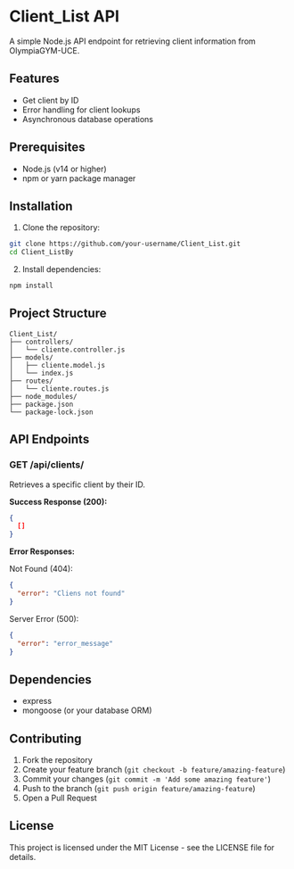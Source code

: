 # Client_List API

A simple Node.js API endpoint for retrieving client information from OlympiaGYM-UCE.

## Features

- Get client by ID
- Error handling for client lookups
- Asynchronous database operations

## Prerequisites

- Node.js (v14 or higher)
- npm or yarn package manager

## Installation

1. Clone the repository:
```bash
git clone https://github.com/your-username/Client_List.git
cd Client_ListBy
```

2. Install dependencies:
```bash
npm install
```

## Project Structure

```
Client_List/
├── controllers/
│   └── cliente.controller.js
├── models/
│   ├── cliente.model.js
│   └── index.js
├── routes/
│   └── cliente.routes.js
├── node_modules/
├── package.json
└── package-lock.json
```

## API Endpoints

### GET /api/clients/

Retrieves a specific client by their ID.

**Success Response (200):**
```json
{
  []
}
```

**Error Responses:**

Not Found (404):
```json
{
  "error": "Cliens not found"
}
```

Server Error (500):
```json
{
  "error": "error_message"
}
```

## Dependencies

- express
- mongoose (or your database ORM)

## Contributing

1. Fork the repository
2. Create your feature branch (`git checkout -b feature/amazing-feature`)
3. Commit your changes (`git commit -m 'Add some amazing feature'`)
4. Push to the branch (`git push origin feature/amazing-feature`)
5. Open a Pull Request

## License

This project is licensed under the MIT License - see the LICENSE file for details.
